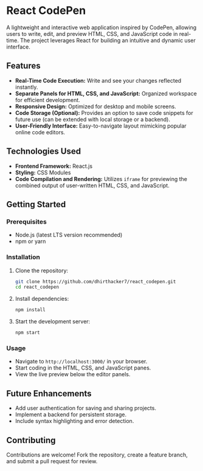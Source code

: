 # React CodePen

A lightweight and interactive web application inspired by CodePen, allowing users to write, edit, and preview HTML, CSS, and JavaScript code in real-time. The project leverages React for building an intuitive and dynamic user interface.

## Features

- **Real-Time Code Execution:** Write and see your changes reflected instantly.
- **Separate Panels for HTML, CSS, and JavaScript:** Organized workspace for efficient development.
- **Responsive Design:** Optimized for desktop and mobile screens.
- **Code Storage (Optional):** Provides an option to save code snippets for future use (can be extended with local storage or a backend).
- **User-Friendly Interface:** Easy-to-navigate layout mimicking popular online code editors.

## Technologies Used

- **Frontend Framework:** React.js
- **Styling:** CSS Modules
- **Code Compilation and Rendering:** Utilizes `iframe` for previewing the combined output of user-written HTML, CSS, and JavaScript.

## Getting Started

### Prerequisites

- Node.js (latest LTS version recommended)
- npm or yarn

### Installation

1. Clone the repository:
   ```bash
   git clone https://github.com/dhirthacker7/react_codepen.git
   cd react_codepen
   ```
2. Install dependencies:
   ```bash
   npm install
   ```

3. Start the development server:
   ```bash
   npm start
   ```

### Usage

- Navigate to `http://localhost:3000/` in your browser.
- Start coding in the HTML, CSS, and JavaScript panes.
- View the live preview below the editor panels.

## Future Enhancements

- Add user authentication for saving and sharing projects.
- Implement a backend for persistent storage.
- Include syntax highlighting and error detection.

## Contributing

Contributions are welcome! Fork the repository, create a feature branch, and submit a pull request for review.
